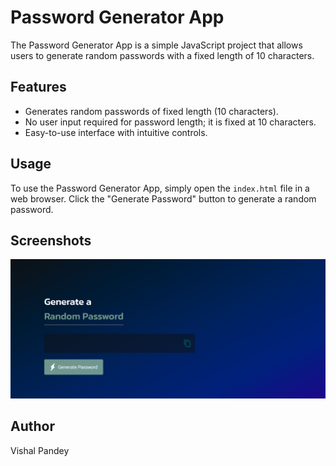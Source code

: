<h1>Password Generator App</h1>

<p>The Password Generator App is a simple JavaScript project that allows users to generate random passwords with a fixed length of 10 characters.</p>

<h2>Features</h2>

<ul>
    <li>Generates random passwords of fixed length (10 characters).</li>
    <li>No user input required for password length; it is fixed at 10 characters.</li>
    <li>Easy-to-use interface with intuitive controls.</li>
</ul>

<h2>Usage</h2>

<p>To use the Password Generator App, simply open the <code>index.html</code> file in a web browser. Click the "Generate Password" button to generate a random password.</p>

<h2>Screenshots</h2>

<img src="images/page.png" alt="landing page">

<h2>Author</h2>

<p>Vishal Pandey</p>
